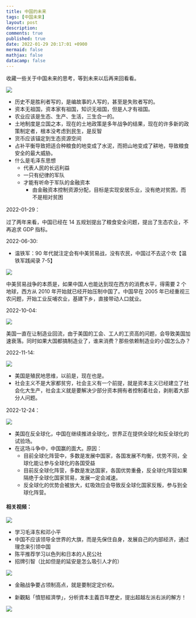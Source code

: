 ```yaml
---
title: 中国的未来
tags: [中国未来]
layout: post
description:
comments: true
published: true
date: 2022-01-29 20:17:01 +0900
mermaid: false
mathjax: false
datacamp: false
---
```


收藏一些关于中国未来的思考，等到未来以后再来回看看。

[![](https://img.youtube.com/vi/c-YjIq7yDk0/0.jpg)](https://www.youtube.com/watch?v=c-YjIq7yDk0)

- 历史不是胜利者写的，是编故事的人写的，甚至是失败者写的。
- 资本无祖国，资本家有祖国，知识无祖国，但是人才有祖国。
- 农业应该是生态、生产、生活，三生合一的。
- 土地制度是立国之本，现在的土地政策是多年战争的结果，现在的许多新的政策制定者，根本没考虑到民生，是反智
- 货币应该锚定到生态资源空间
- 占补平衡导致把适合种粮食的地变成了水泥，而把山地变成了耕地，导致粮食安全的最大威胁。
- 什么是毛泽东思想
  - 代表人民的长远利益
  - 一只有纪律的军队
  - 才能有听命于军队的金融资本
    - 由金融资本控制资源分配，目标是实现安居乐业，没有绝对贫困，而不是相对贫困

2022-01-29：

过了两年来看，中国已经在 14 五规划提出了粮食安全问题，提出了生态农业，不再追求 GDP 指标。

2022-06-30:

- 温铁军：90 年代就注定会有中美贸易战，没有农民，中国过不去这个坎【温铁军践闻录 7-5】

[![](https://img.youtube.com/vi/Dee7I4lJ7tw/0.jpg)](https://www.youtube.com/watch?v=Dee7I4lJ7tw)

中美贸易战争的本质是，如果中国人也能达到现在西方的消费水平，得需要 2 个地球，西方从 2010 年开始就已经开始压制中国了。中国早在 2005 年已经重视三农问题，开始工业反哺农业，基建下乡，直接带动人口就业。

2022-10-04:

[![](https://img.youtube.com/vi/qjHNbI3DJOM/0.jpg)](https://www.youtube.com/watch?v=qjHNbI3DJOM)

美国一直在让制造业回流，由于美国的工会、工人的工资高的问题，会导致美国加速衰落。同时如果大国都搞制造业了，谁来消费？那些依赖制造业的小国怎么办？

2022-11-14:

[![](https://img.youtube.com/vi/MvLxuJYKXaA/0.jpg)](https://www.youtube.com/watch?v=MvLxuJYKXaA)

- 美国是殖民地思维，以前是，现在也是。
- 社会主义不是大家都贫穷，社会主义有一个前提，就是资本主义已经建立了社会化大生产，社会主义就是要解决少部分资本拥有者控制着社会，剥削着大部分人问题。

2022-12-24：

[![](https://img.youtube.com/vi/GN8V0CvRxNA/0.jpg)](https://www.youtube.com/watch?v=GN8V0CvRxNA)

- 美国在反全球化，中国在继续推进全球化，世界正在提供全球化和反全球化的试验场。
- 在这场斗争中，中国赢的面大。原因：
  - 目前全球化阵营中，多数是发展中国家，各国发展不均衡，优势不同，全球化能让参与全球化的各国受益
  - 目前反全球化阵营，多数是发达国家，各国优势重叠，反全球化阵营如果隔绝于全球化国家贸易，发展一定会减速。
  - 反全球化的优势会被放大，虹吸效应会导致反全球化国家反叛，参与到全球化阵营。

#### 相关视频：

[![](https://img.youtube.com/vi/Re9cnQESi_g/0.jpg)](https://www.youtube.com/watch?v=Re9cnQESi_g)

- 学习毛泽东和邓小平
- 中国不应该领导全世界的大旗，而是先保住自身，发展自己的内部经济，通过理念来引领中国
- 陈平推荐学习以色列和日本的人民公社
- 招牌引智（比如但是的延安是怎么吸引人才的）

[![](https://img.youtube.com/vi/sEe48b2kJCY/0.jpg)](https://www.youtube.com/watch?v=sEe48b2kJCY)

- 金融战争要占领制高点，就是要制定定价权。

- 新觀點「憤怒經濟學」，分析資本主義百年歷史，提出超越左派右派的解方！

[![](https://img.youtube.com/vi/D-Q4SssM3u4/0.jpg)](https://www.youtube.com/watch?v=D-Q4SssM3u4)
